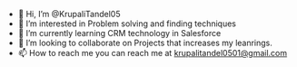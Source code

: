 - 👋 Hi, I’m @KrupaliTandel05
- 👀 I’m interested in Problem solving and finding techniques
- 🌱 I’m currently learning CRM technology in Salesforce
- 💞️ I’m looking to collaborate on Projects that increases my leanrings.
- 📫 How to reach me you can reach me at krupalitandel0501@gmail.com

<!---
KrupaliTandel05/KrupaliTandel05 is a ✨ special ✨ repository because its `README.md` (this file) appears on your GitHub profile.
You can click the Preview link to take a look at your changes.
--->
